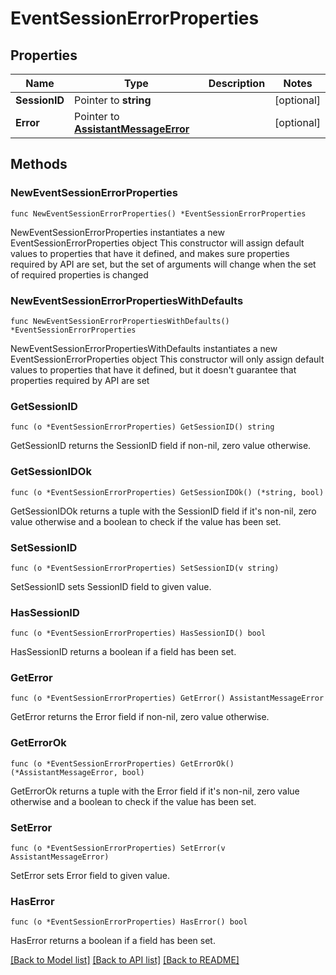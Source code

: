 # EventSessionErrorProperties

## Properties

Name | Type | Description | Notes
------------ | ------------- | ------------- | -------------
**SessionID** | Pointer to **string** |  | [optional] 
**Error** | Pointer to [**AssistantMessageError**](AssistantMessageError.md) |  | [optional] 

## Methods

### NewEventSessionErrorProperties

`func NewEventSessionErrorProperties() *EventSessionErrorProperties`

NewEventSessionErrorProperties instantiates a new EventSessionErrorProperties object
This constructor will assign default values to properties that have it defined,
and makes sure properties required by API are set, but the set of arguments
will change when the set of required properties is changed

### NewEventSessionErrorPropertiesWithDefaults

`func NewEventSessionErrorPropertiesWithDefaults() *EventSessionErrorProperties`

NewEventSessionErrorPropertiesWithDefaults instantiates a new EventSessionErrorProperties object
This constructor will only assign default values to properties that have it defined,
but it doesn't guarantee that properties required by API are set

### GetSessionID

`func (o *EventSessionErrorProperties) GetSessionID() string`

GetSessionID returns the SessionID field if non-nil, zero value otherwise.

### GetSessionIDOk

`func (o *EventSessionErrorProperties) GetSessionIDOk() (*string, bool)`

GetSessionIDOk returns a tuple with the SessionID field if it's non-nil, zero value otherwise
and a boolean to check if the value has been set.

### SetSessionID

`func (o *EventSessionErrorProperties) SetSessionID(v string)`

SetSessionID sets SessionID field to given value.

### HasSessionID

`func (o *EventSessionErrorProperties) HasSessionID() bool`

HasSessionID returns a boolean if a field has been set.

### GetError

`func (o *EventSessionErrorProperties) GetError() AssistantMessageError`

GetError returns the Error field if non-nil, zero value otherwise.

### GetErrorOk

`func (o *EventSessionErrorProperties) GetErrorOk() (*AssistantMessageError, bool)`

GetErrorOk returns a tuple with the Error field if it's non-nil, zero value otherwise
and a boolean to check if the value has been set.

### SetError

`func (o *EventSessionErrorProperties) SetError(v AssistantMessageError)`

SetError sets Error field to given value.

### HasError

`func (o *EventSessionErrorProperties) HasError() bool`

HasError returns a boolean if a field has been set.


[[Back to Model list]](../README.md#documentation-for-models) [[Back to API list]](../README.md#documentation-for-api-endpoints) [[Back to README]](../README.md)


